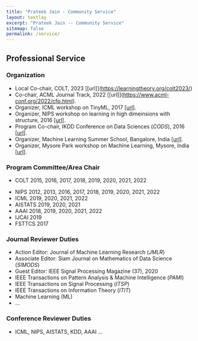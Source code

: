 ```yaml
---
title: "Prateek Jain - Community Service"
layout: textlay
excerpt: "Prateek Jain -- Community Service"
sitemap: false
permalink: /service/
---
```


## Professional Service

### Organization 
* Local Co-chair, COLT, 2023 [\[url]\](https://learningtheory.org/colt2023/)
* Co-chair, ACML Journal Track, 2022 [\[url]\](https://www.acml-conf.org/2022/cfp.html).
* Organizer, ICML workshop on TinyML, 2017 [\[url\]](http://sites.google.com/tinyml2017/).
* Organizer, NIPS workshop on learning in high dimeinsions with structure, 2016 [\[url\]]().
* Program Co-chair, IKDD Conference on Data Sciences (*CODS*), 2016 [ \[url\]](http://ikdd.acm.org/Site/CoDS2016/).
* Organizer, Machine Learning Summer School, Bangalore, India [ \[url\]](http://research.microsoft.com/).
* Organizer, Mysore Park workshop on Machine Learning, Mysore, India [ \[url\]](http://research.microsoft.com/).

### Program Committee/Area Chair 

* COLT 2015, 2016, 2017, 2018, 2019, 2020, 2021, 2022
- NIPS 2012, 2013, 2016, 2017, 2018, 2019, 2020, 2021, 2022
- ICML 2019, 2020, 2021, 2022
- AISTATS 2019, 2020, 2021
- AAAI 2018, 2019, 2020, 2021, 2022
- IJCAI 2019
- FSTTCS 2017

### Journal Reviewer Duties

- Action Editor: Journal of Machine Learning Research (*JMLR*)
- Associate Editor: Siam Journal on Mathematics of Data Science (*SIMODS*)
- Guest Editor: IEEE Signal Processing Magazine (37), 2020
- IEEE Transactions on Pattern Analysis & Machine Intelligence (*PAMI*)
- IEEE Transactions on Signal Processing (*ITSP*)
- IEEE Transactions on Information Theory (*ITIT*)
- Machine Learning (ML)
- ...

### Conference Reviewer Duties

* ICML, NIPS, AISTATS, KDD, AAAI ... 
